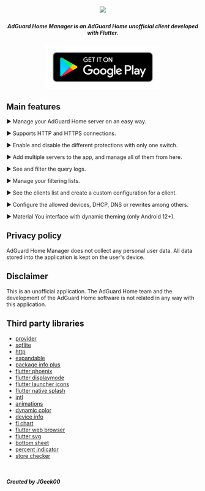 <h1 align="center">
  <img src="https://github.com/JGeek00/adguard-home-manager/raw/master/assets/other/banner.png" />
</h1>

<h5 align="center">
  <b>AdGuard Home Manager is an AdGuard Home unofficial client developed with Flutter.</b>
</h5>

<p align="center">
  <a href="https://play.google.com/store/apps/details?id=com.jgeek00.adguard_home_manager">
  <img src="/assets/other/get_google_play.png" width="300px">
  </a>
</p>

## Main features
<p>▶ Manage your AdGuard Home server on an easy way.</p>
<p>▶ Supports HTTP and HTTPS connections.</p>
<p>▶ Enable and disable the different protections with only one switch.</p>
<p>▶ Add multiple servers to the app, and manage all of them from here.</p>
<p>▶ See and filter the query logs.</p>
<p>▶ Manage your filtering lists.</p>
<p>▶ See the clients list and create a custom configuration for a client.</p>
<p>▶ Configure the allowed devices, DHCP, DNS or rewrites among others.</p>
<p>▶ Material You interface with dynamic theming (only Android 12+).</p>

## Privacy policy
AdGuard Home Manager does not collect any personal user data. All data stored into the application is kept on the user's device.

## Disclaimer
This is an unofficial application. The AdGuard Home team and the development of the AdGuard Home software is not related in any way with this application.

## Third party libraries
- [provider](https://pub.dev/packages/provider)
- [sqflite](https://pub.dev/packages/sqflite)
- [http](https://pub.dev/packages/http)
- [expandable](https://pub.dev/packages/expandable)
- [package info plus](https://pub.dev/packages/package_info_plus)
- [flutter phoenix](https://pub.dev/packages/flutter_phoenix)
- [flutter displaymode](https://pub.dev/packages/flutter_displaymode)
- [flutter launcher icons](https://pub.dev/packages/flutter_launcher_icons)
- [flutter native splash](https://pub.dev/packages/flutter_native_splash)
- [intl](https://pub.dev/packages/intl)
- [animations](https://pub.dev/packages/animations)
- [dynamic color](https://pub.dev/packages/dynamic_color)
- [device info](https://pub.dev/packages/device_info)
- [fl chart](https://pub.dev/packages/fl_chart)
- [flutter web browser](https://pub.dev/packages/flutter_web_browser)
- [flutter svg](https://pub.dev/packages/flutter_svg)
- [bottom sheet](https://pub.dev/packages/bottom_sheet)
- [percent indicator](https://pub.dev/packages/percent_indicator)
- [store checker](https://pub.dev/packages/store_checker)

<br>

##### Created by JGeek00